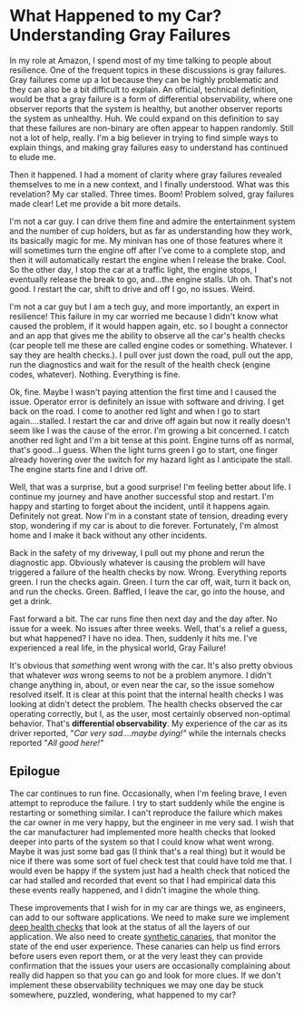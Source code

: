 # What Happened to my Car? Understanding Gray Failures

In my role at Amazon, I spend most of my time talking to people about resilience. One of the frequent topics in these discussions is gray failures. Gray failures come up a lot because they can be highly problematic and they can also be a bit difficult to explain. An official, technical definition, would be that a gray failure is a form of differential observability, where one observer reports that the system is healthy, but another observer reports the system as unhealthy. Huh. We could expand on this definition to say that these failures are non-binary are often appear to happen randomly. Still not a lot of help, really. I'm a big believer in trying to find simple ways to explain things, and making gray failures easy to understand has continued to elude me.

Then it happened. I had a moment of clarity where gray failures revealed themselves to me in a new context, and I finally understood. What was this revelation? My car stalled. Three times. Boom! Problem solved, gray failures made clear! Let me provide a bit more details.

I'm not a car guy. I can drive them fine and admire the entertainment system and the number of cup holders, but as far as understanding how they work, its basically magic for me. My minivan has one of those features where it will sometimes turn the engine off after I've come to a complete stop, and then it will automatically restart the engine when I release the brake. Cool. So the other day, I stop the car at a traffic light, the engine stops, I eventually release the break to go, and…the engine stalls. Uh oh. That's not good. I restart the car, shift to drive and off I go, no issues. Weird.

I'm not a car guy but I am a tech guy, and more importantly, an expert in resilience! This failure in my car worried me because I didn't know what caused the problem, if it would happen again, etc. so I bought a connector and an app that gives me the ability to observe all the car's health checks (car people tell me these are called engine codes or something. Whatever. I say they are health checks.). I pull over just down the road, pull out the app, run the diagnostics and wait for the result of the health check (engine codes, whatever). Nothing. Everything is fine.

Ok, fine. Maybe I wasn't paying attention the first time and I caused the issue. Operator error is definitely an issue with software and driving. I get back on the road. I come to another red light and when I go to start again….stalled. I restart the car and drive off again but now it really doesn't seem like I was the cause of the error. I'm growing a bit concerned. I catch another red light and I'm a bit tense at this point. Engine turns off as normal, that's good…I guess. When the light turns green I go to start, one finger already hovering over the switch for my hazard light as I anticipate the stall. The engine starts fine and I drive off.

Well, that was a surprise, but a good surprise! I'm feeling better about life. I continue my journey and have another successful stop and restart. I'm happy and starting to forget about the incident, until it happens again. Definitely not great. Now I'm in a constant state of tension, dreading every stop, wondering if my car is about to die forever. Fortunately, I'm almost home and I make it back without any other incidents.

Back in the safety of my driveway, I pull out my phone and rerun the diagnostic app. Obviously whatever is causing the problem will have triggered a failure of the health checks by now. Wrong. Everything reports green. I run the checks again. Green. I turn the car off, wait, turn it back on, and run the checks. Green. Baffled, I leave the car, go into the house, and get a drink.

Fast forward a bit. The car runs fine then next day and the day after. No issue for a week. No issues after three weeks. Well, that's a relief a guess, but what happened? I have no idea. Then, suddenly it hits me. I've experienced a real life, in the physical world, Gray Failure!

It's obvious that _something_ went wrong with the car. It's also pretty obvious that whatever _was_ wrong seems to not be a problem anymore. I didn't change anything in, about, or even near the car, so the issue somehow resolved itself. It is clear at this point that the internal health checks I was looking at didn't detect the problem. The health checks observed the car operating correctly, but I, as the user, most certainly observed non-optimal behavior. That's **differential observability**. My experience of the car as its driver reported, "_Car very sad….maybe dying!"_ while the internals checks reported "_All good here!"_

## Epilogue

The car continues to run fine. Occasionally, when I'm feeling brave, I even attempt to reproduce the failure. I try to start suddenly while the engine is restarting or something similar. I can't reproduce the failure which makes the car owner in me very happy, but the engineer in me very sad. I wish that the car manufacturer had implemented more health checks that looked deeper into parts of the system so that I could know what went wrong. Maybe it was just some bad gas (I think that's a real thing) but it would be nice if there was some sort of fuel check test that could have told me that. I would even be happy if the system just had a health check that noticed the car had stalled and recorded that event so that I had empirical data this these events really happened, and I didn't imagine the whole thing.

These improvements that I wish for in my car are things we, as engineers, can add to our software applications. We need to make sure we implement [deep health checks](https://aws.amazon.com/blogs/networking-and-content-delivery/choosing-the-right-health-check-with-elastic-load-balancing-and-ec2-auto-scaling/) that look at the status of all the layers of our application. We also need to create [synthetic canaries](https://docs.aws.amazon.com/AmazonCloudWatch/latest/monitoring/CloudWatch_Synthetics_Canaries.html), that monitor the state of the end user experience. These canaries can help us find errors before users even report them, or at the very least they can provide confirmation that the issues your users are occasionally complaining about really did happen so that you can go and look for more clues. If we don't implement these observability techniques we may one day be stuck somewhere, puzzled, wondering, what happened to my car?